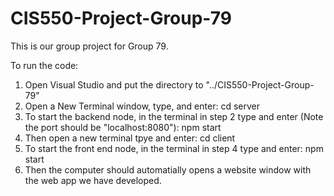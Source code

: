 # CIS550-Project-Group-79
This is our group project for Group 79.

To run the code: 
1. Open Visual Studio and put the directory to "../CIS550-Project-Group-79"
2. Open a New Terminal window, type, and enter: cd server
3. To start the backend node, in the terminal in step 2 type and enter (Note the port should be "localhost:8080"): npm start
4. Then open a new terminal tpye and enter: cd client
5. To start the front end node, in the terminal in step 4 type and enter: npm start
6. Then the computer should automatially opens a website window with the web app we have developed. 
